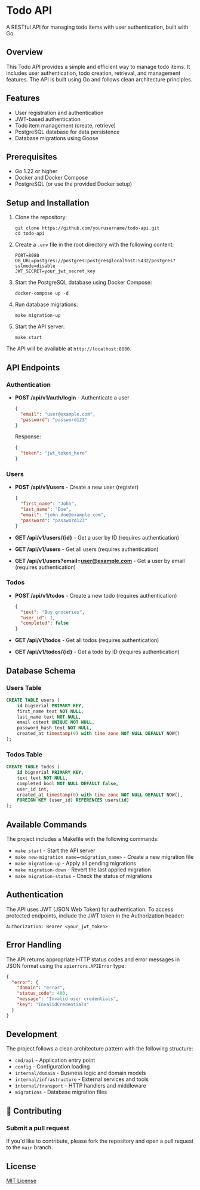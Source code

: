 # Todo API

A RESTful API for managing todo items with user authentication, built with Go.

## Overview

This Todo API provides a simple and efficient way to manage todo items. It includes user authentication, todo creation, retrieval, and management features. The API is built using Go and follows clean architecture principles.

## Features

- User registration and authentication
- JWT-based authentication
- Todo item management (create, retrieve)
- PostgreSQL database for data persistence
- Database migrations using Goose

## Prerequisites

- Go 1.22 or higher
- Docker and Docker Compose
- PostgreSQL (or use the provided Docker setup)

## Setup and Installation

1. Clone the repository:
   ```
   git clone https://github.com/yourusername/todo-api.git
   cd todo-api
   ```

2. Create a `.env` file in the root directory with the following content:
   ```
   PORT=8080
   DB_URL=postgres://postgres:postgres@localhost:5432/postgres?sslmode=disable
   JWT_SECRET=your_jwt_secret_key
   ```

3. Start the PostgreSQL database using Docker Compose:
   ```
   docker-compose up -d
   ```

4. Run database migrations:
   ```
   make migration-up
   ```

5. Start the API server:
   ```
   make start
   ```

The API will be available at `http://localhost:8080`.

## API Endpoints

### Authentication

- **POST /api/v1/auth/login** - Authenticate a user
  ```json
  {
    "email": "user@example.com",
    "password": "password123"
  }
  ```
  Response:
  ```json
  {
    "token": "jwt_token_here"
  }
  ```

### Users

- **POST /api/v1/users** - Create a new user (register)
  ```json
  {
    "first_name": "John",
    "last_name": "Doe",
    "email": "john.doe@example.com",
    "password": "password123"
  }
  ```

- **GET /api/v1/users/{id}** - Get a user by ID (requires authentication)

- **GET /api/v1/users** - Get all users (requires authentication)

- **GET /api/v1/users?email=user@example.com** - Get a user by email (requires authentication)

### Todos

- **POST /api/v1/todos** - Create a new todo (requires authentication)
  ```json
  {
    "text": "Buy groceries",
    "user_id": 1,
    "completed": false
  }
  ```

- **GET /api/v1/todos** - Get all todos (requires authentication)

- **GET /api/v1/todos/{id}** - Get a todo by ID (requires authentication)

## Database Schema

### Users Table

```sql
CREATE TABLE users (
    id bigserial PRIMARY KEY,
    first_name text NOT NULL,
    last_name text NOT NULL,
    email citext UNIQUE NOT NULL,
    password_hash text NOT NULL,
    created_at timestamp(0) with time zone NOT NULL DEFAULT NOW()
);
```

### Todos Table

```sql
CREATE TABLE todos (
    id bigserial PRIMARY KEY,
    text text NOT NULL,
    completed bool NOT NULL DEFAULT false,
    user_id int,
    created_at timestamp(0) with time zone NOT NULL DEFAULT NOW(),
    FOREIGN KEY (user_id) REFERENCES users(id)
);
```

## Available Commands

The project includes a Makefile with the following commands:

- `make start` - Start the API server
- `make new-migration name=<migration_name>` - Create a new migration file
- `make migration-up` - Apply all pending migrations
- `make migration-down` - Revert the last applied migration
- `make migration-status` - Check the status of migrations

## Authentication

The API uses JWT (JSON Web Token) for authentication. To access protected endpoints, include the JWT token in the Authorization header:

```
Authorization: Bearer <your_jwt_token>
```

## Error Handling

The API returns appropriate HTTP status codes and error messages in JSON format using the `apierrors.APIError` type:

```json
{
  "error": {
    "domain": "error",
    "status_code": 400,
    "message": "Invalid user credentials",
    "key": "InvalidCredentials"
  }
}
```

## Development

The project follows a clean architecture pattern with the following structure:

- `cmd/api` - Application entry point
- `config` - Configuration loading
- `internal/domain` - Business logic and domain models
- `internal/infrastructure` - External services and tools
- `internal/transport` - HTTP handlers and middleware
- `migrations` - Database migration files

## 🤝 Contributing

### Submit a pull request

If you'd like to contribute, please fork the repository and open a pull request to the `main` branch.

## License

[MIT License](LICENSE)
